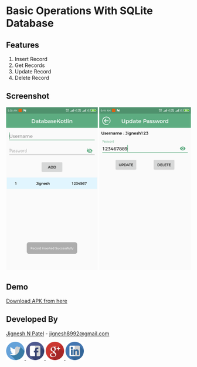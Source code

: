 # Basic Operations With SQLite Database

## Features
  1. Insert Record
  2. Get Records
  3. Update Record
  4. Delete Record
  
## Screenshot
<img src="https://github.com/jignesh8992/SQLiteDatabaseInKotlin/blob/master/screenshot/Screenshot_Insert.png" width="250"/> <img src="https://github.com/jignesh8992/SQLiteDatabaseInKotlin/blob/master/screenshot/Screenshot_Update.png" width="250"/>
 
## Demo
[Download APK from here](https://github.com/jignesh8992/SQLiteDatabaseInKotlin/raw/master/screenshot/SQLiteDatabaseInKotlin.apk)
 
## Developed By
  <a href="https://github.com/jignesh8992">Jignesh N Patel</a> - <a href="mailto:jignesh8992@gmail.com">jignesh8992@gmail.com</a>
  <br>
  
  <a href="https://twitter.com/jignesh8992" rel="nofollow">
  <img alt="Follow me on Facebook" height="50" width="50" src="https://github.com/jignesh8992/SQLiteDatabaseInKotlin/blob/master/social/twitter.png" style="max-width:100%;">
</a>
  
<a href="https://www.facebook.com/jignesh8992" rel="nofollow">
  <img alt="Follow me on Facebook" height="50" width="50" src="https://github.com/jignesh8992/SQLiteDatabaseInKotlin/blob/master/social/facebook.png" style="max-width:100%;">
</a>

<a href="https://plus.google.com/+JigneshPatelN" rel="nofollow">
  <img alt="Follow me on Google+" height="50" width="50" src="https://github.com/jignesh8992/SQLiteDatabaseInKotlin/blob/master/social/google-plus.png" style="max-width:100%;">
</a>

<a href="https://www.linkedin.com/in/jignesh8992/" rel="nofollow">
  <img alt="Follow me on LinkedIn" height="50" width="50" src="https://github.com/jignesh8992/SQLiteDatabaseInKotlin/blob/master/social/linkedin.png" style="max-width:100%;">
</a>
